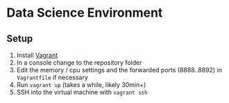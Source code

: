 # Data Science Environment

## Setup
1. Install [Vagrant](https://www.vagrantup.com/)
1. In a console change to the repository folder
1. Edit the memory / cpu settings and the forwarded ports (8888..8892) in `Vagrantfile` if necessary
1. Run `vagrant up` (takes a while, likely 30min+)
1. SSH into the virtual machine with `vagrant ssh`
